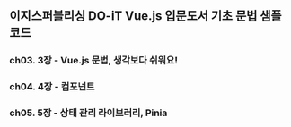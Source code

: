 ## 이지스퍼블리싱 DO-iT Vue.js 입문도서 기초 문법 샘플 코드 

### ch03. 3장 - Vue.js 문법, 생각보다 쉬워요!
### ch04. 4장 - 컴포넌트
### ch05. 5장 - 상태 관리 라이브러리, Pinia
